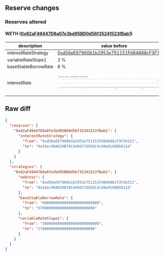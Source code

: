 ## Reserve changes

### Reserves altered

#### WETH ([0x82aF49447D8a07e3bd95BD0d56f35241523fBab1](https://arbiscan.io/address/0x82aF49447D8a07e3bd95BD0d56f35241523fBab1))

| description | value before | value after |
| --- | --- | --- |
| interestRateStrategy | [0xd56eE97960b1b2953e751151Fd84888cF3F3b521](https://arbiscan.io/address/0xd56eE97960b1b2953e751151Fd84888cF3F3b521) | [0x42ec99A020B78C449d17d93bC4c89e0189B5811d](https://arbiscan.io/address/0x42ec99A020B78C449d17d93bC4c89e0189B5811d) |
| variableRateSlope1 | 3 % | 2.7 % |
| baseStableBorrowRate | 6 % | 5.7 % |
| interestRate | ![before](/.assets/908311237d838343e639cb1728e1fd729c5dfb53.svg) | ![after](/.assets/6b6d7d3b24423799c0cb5cc8c539f10b55adce0b.svg) |

## Raw diff

```json
{
  "reserves": {
    "0x82aF49447D8a07e3bd95BD0d56f35241523fBab1": {
      "interestRateStrategy": {
        "from": "0xd56eE97960b1b2953e751151Fd84888cF3F3b521",
        "to": "0x42ec99A020B78C449d17d93bC4c89e0189B5811d"
      }
    }
  },
  "strategies": {
    "0x82aF49447D8a07e3bd95BD0d56f35241523fBab1": {
      "address": {
        "from": "0xd56eE97960b1b2953e751151Fd84888cF3F3b521",
        "to": "0x42ec99A020B78C449d17d93bC4c89e0189B5811d"
      },
      "baseStableBorrowRate": {
        "from": "60000000000000000000000000",
        "to": "57000000000000000000000000"
      },
      "variableRateSlope1": {
        "from": "30000000000000000000000000",
        "to": "27000000000000000000000000"
      }
    }
  }
}
```